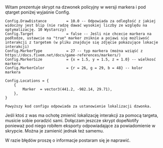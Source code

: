 Witam prezentuje skrypt na dzwonek policyjny w wersji markera i pod qtarget poniżej wyjaśnie Config.

```
Config.DrawDistance         = 10.0 -- Odpowiada za odległość z jakiej widoczny jest blip (nie radzę dawać wysokiej liczby ze względu na optymalizację. 10 Wystarczy)
Config.Target               = false -- Jeśli nie chcecie markera na podłodze, ustawcie na "true" marker zniknie a pojawi się możliwość interakcji z targetem (w pliku znajduje się zdjęcie pokazujące lokacje interakcji)
Config.MarkerType           = 27 -- typ markera (można wziąść z https://docs.fivem.net/docs/game-references/markers/)
Config.MarkerSize           = {x = 1.5, y = 1.5, z = 1.0} -- wielkosć markera
Config.MarkerColor          = {r = 26, g = 29, b = 48} -- kolor markera

Config.Locations = {
    {
		Marker  = vector3(441.2, -982.14, 29.71),
	},
}

Powyższy kod configu odpowiada za ustanowienie lokalizacji dzwonka.
```

Jeśli ktoś z was ma ochotę zmienić lokalizację interakcji za pomocą targeta, musicie sobie poradzić sami.
Dołączam jeszcze skrypt dopeNotify ponieważ pod niego robiłem eksporty odpowiadające za powiadomienie w skrypcie. Można je zamienić jednak też samemu.

W razie błędów proszę o informacje postaram się je naprawić.
